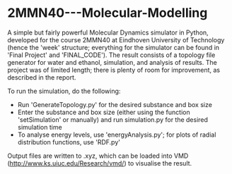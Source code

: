 # 2MMN40---Molecular-Modelling
A simple but fairly powerful Molecular Dynamics simulator in Python, developed for the course 2MMN40 at Eindhoven University of Technology (hence the 'week' structure; everything for the simulator can be found in 'Final Project' and 'FINAL_CODE'). The result consists of a topology file generator for water and ethanol, simulation, and analysis of results. The project was of limited length; there is plenty of room for improvement, as described in the report. 


To run the simulation, do the following: 
- Run 'GenerateTopology.py' for the desired substance and box size
- Enter the substance and box size (either using the function 'setSimulation' or manually) and run simulation.py for the desired simulation time
- To analyse energy levels, use 'energyAnalysis.py'; for plots of radial distribution functions, use 'RDF.py'

Output files are written to .xyz, which can be loaded into VMD (http://www.ks.uiuc.edu/Research/vmd/) to visualise the result. 
